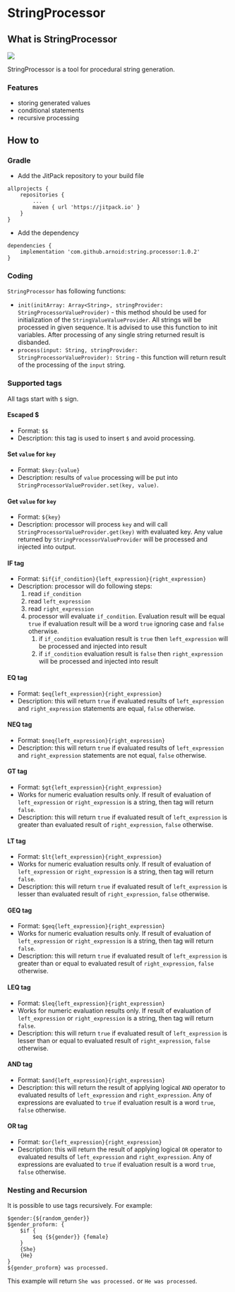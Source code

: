# StringProcessor

## What is StringProcessor
[![](https://jitpack.io/v/arnoid/string.processor.svg)](https://jitpack.io/#arnoid/string.processor)

StringProcessor is a tool for procedural string generation.

### Features
* storing generated values
* conditional statements
* recursive processing

## How to

### Gradle

* Add the JitPack repository to your build file
```
allprojects {
    repositories {
        ...
        maven { url 'https://jitpack.io' }
    }
}
```
* Add the dependency
```
dependencies {
    implementation 'com.github.arnoid:string.processor:1.0.2'
}
```

### Coding

`StringProcessor` has following functions:
* `init(initArray: Array<String>, stringProvider: StringProcessorValueProvider)` - this method should be used for initialization of the `StringValueValueProvider`. All strings will be processed in given sequence. It is advised to use this function to init variables. After processing of any single string returned result is disbanded.
* `process(input: String, stringProvider: StringProcessorValueProvider): String` - this function will return result of the processing of the `input` string.

### Supported tags

All tags start with `$` sign.

#### Escaped $

* Format: `$$`
* Description: this tag is used to insert `$` and avoid processing.

#### Set `value` for `key`
* Format: `$key:{value}`
* Description: results of `value` processing will be put into `StringProcessorValueProvider.set(key, value)`.

#### Get `value` for `key`
* Format: `${key}`
* Description: processor will process `key` and will call `StringProcessorValueProvider.get(key)` with evaluated key. Any value returned by `StringProcessorValueProvider` will be processed and injected into output. 

#### IF tag
* Format: `$if{if_condition}{left_expression}{right_expression}`
* Description: processor will do following steps:
    1. read `if_condition`
    2. read `left_expression`
    3. read `right_expression`
    4. processor will evaluate `if_condition`. Evaluation result will be equal `true` if evaluation result will be a word `true` ignoring case and `false` otherwise.
        1. if `if_condition` evaluation result is `true` then `left_expression` will be processed and injected into result 
        2. if `if_condition` evaluation result is `false` then `right_expression` will be processed and injected into result

#### EQ tag
* Format: `$eq{left_expression}{right_expression}`
* Description: this will return `true` if evaluated results of `left_expression` and `right_expression` statements are equal, `false` otherwise.

#### NEQ tag
* Format: `$neq{left_expression}{right_expression}`
* Description: this will return `true` if evaluated results of `left_expression` and `right_expression` statements are not equal, `false` otherwise. 

#### GT tag
* Format: `$gt{left_expression}{right_expression}`
* Works for numeric evaluation results only. If result of evaluation of `left_expression` or `right_expression` is a string, then tag will return `false`. 
* Description: this will return `true` if evaluated result of `left_expression` is greater than evaluated result of `right_expression`, `false` otherwise.

#### LT tag
* Format: `$lt{left_expression}{right_expression}`
* Works for numeric evaluation results only. If result of evaluation of `left_expression` or `right_expression` is a string, then tag will return `false`. 
* Description: this will return `true` if evaluated result of `left_expression` is lesser than evaluated result of `right_expression`, `false` otherwise.

#### GEQ tag
* Format: `$geq{left_expression}{right_expression}`
* Works for numeric evaluation results only. If result of evaluation of `left_expression` or `right_expression` is a string, then tag will return `false`. 
* Description: this will return `true` if evaluated result of `left_expression` is greater than or equal to evaluated result of `right_expression`, `false` otherwise.

#### LEQ tag
* Format: `$leq{left_expression}{right_expression}`
* Works for numeric evaluation results only. If result of evaluation of `left_expression` or `right_expression` is a string, then tag will return `false`. 
* Description: this will return `true` if evaluated result of `left_expression` is lesser than or equal to evaluated result of `right_expression`, `false` otherwise.

#### AND tag
* Format: `$and{left_expression}{right_expression}`
* Description: this will return the result of applying logical `AND` operator to evaluated results of `left_expression` and `right_expression`. Any of expressions are evaluated to `true` if evaluation result is a word `true`, `false` otherwise.

#### OR tag
* Format: `$or{left_expression}{right_expression}`
* Description: this will return the result of applying logical `OR` operator to evaluated results of `left_expression` and `right_expression`. Any of expressions are evaluated to `true` if evaluation result is a word `true`, `false` otherwise.

### Nesting and Recursion

It is possible to use tags recursively. For example:

```
$gender:{${random_gender}}
$gender_proform: {
    $if {
        $eq {${gender}} {female}
    }
    {She}
    {He}
}
${gender_proform} was processed.
```

This example will return `She was processed.` or `He was processed`. 
